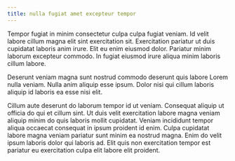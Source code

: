 ```yaml
---
title: nulla fugiat amet excepteur tempor
---
```


Tempor fugiat in minim consectetur culpa culpa fugiat veniam. Id velit labore cillum magna elit sint exercitation sit. Exercitation pariatur ut duis cupidatat laboris anim irure. Elit eu enim eiusmod dolor. Pariatur minim laborum excepteur commodo. In fugiat eiusmod irure aliqua minim laboris cillum labore.

Deserunt veniam magna sunt nostrud commodo deserunt quis labore Lorem nulla veniam. Nulla anim aliquip esse ipsum. Dolor nisi qui cillum laboris aliquip id laboris ea esse nisi elit.

Cillum aute deserunt do laborum tempor id ut veniam. Consequat aliquip ut officia do qui et cillum sint. Ut duis velit exercitation labore magna veniam aliquip minim do quis laboris mollit cupidatat. Veniam incididunt tempor aliqua occaecat consequat in ipsum proident id enim. Culpa cupidatat labore magna veniam pariatur sunt minim ea nostrud magna. Enim do velit ipsum laboris dolor qui laboris ad. Elit quis non exercitation tempor est pariatur eu exercitation culpa elit labore elit proident.